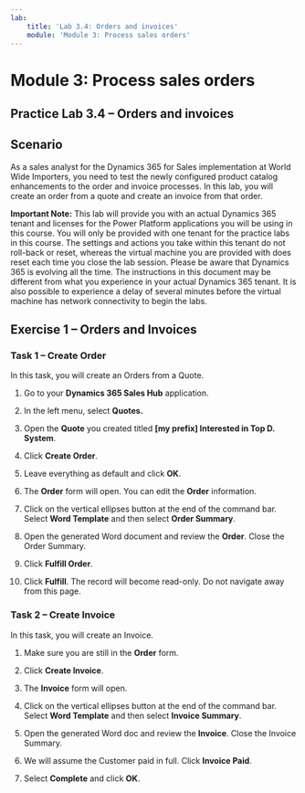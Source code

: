 ```yaml
---
lab:
    title: 'Lab 3.4: Orders and invoices'
    module: 'Module 3: Process sales orders'
---
```



Module 3: Process sales orders
==============================

## Practice Lab 3.4 – Orders and invoices

Scenario
--------

As a sales analyst for the Dynamics 365 for Sales implementation at World Wide
Importers, you need to test the newly configured product catalog enhancements to
the order and invoice processes. In this lab, you will create an order from a
quote and create an invoice from that order.

**Important Note:** This lab will provide you with an actual Dynamics 365 tenant and licenses for the Power Platform applications you will be using in this course. You will only be provided with one tenant for the practice labs in this course. The settings and actions you take within this tenant do not roll-back or reset, whereas the virtual machine you are provided with does reset each time you close the lab session. Please be aware that Dynamics 365 is evolving all the time. The instructions in this document may be different from what you experience in your actual Dynamics 365 tenant. It is also possible to experience a delay of several minutes before the virtual machine has network connectivity to begin the labs.

Exercise 1 – Orders and Invoices
--------------------------------

### Task 1 – Create Order

In this task, you will create an Orders from a Quote.

1.  Go to your **Dynamics 365 Sales Hub** application.

2.  In the left menu, select **Quotes.**

3.  Open the **Quote** you created titled **[my prefix] Interested in Top D. System**.

4.  Click **Create Order**.

5.  Leave everything as default and click **OK**.

6.  The **Order** form will open. You can edit the **Order** information.

7.  Click on the vertical ellipses button at the end of the command bar. Select **Word Template** and then select
    **Order Summary**.

8.  Open the generated Word document and review the **Order**. Close the Order
    Summary.

9.  Click **Fulfill Order**.

10. Click **Fulfill**. The record will become read-only. Do not navigate away from this page.

### Task 2 – Create Invoice

In this task, you will create an Invoice.

1.  Make sure you are still in the **Order** form.

2.  Click **Create Invoice**.

3.  The **Invoice** form will open.

4.  Click on the vertical ellipses button at the end of the command bar. Select **Word Template** and then select
    **Invoice Summary**.

5.  Open the generated Word doc and review the **Invoice**. Close the Invoice
    Summary.

6.  We will assume the Customer paid in full. Click **Invoice Paid**.

7.  Select **Complete** and click **OK**.

